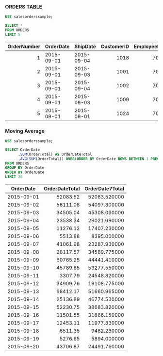 ### ORDERS TABLE
```sql
USE salesorderssample;

SELECT * 
FROM ORDERS
LIMIT 5
```
| OrderNumber | OrderDate | ShipDate | CustomerID | EmployeeID | OrderTotal | 
| ---: | --- | --- | ---: | ---: | ---: | 
| 1 | 2015-09-01 | 2015-09-04 | 1018 | 707 | 12751.85 | 
| 2 | 2015-09-01 | 2015-09-03 | 1001 | 703 | 816.00 | 
| 3 | 2015-09-01 | 2015-09-04 | 1002 | 707 | 11912.45 | 
| 4 | 2015-09-01 | 2015-09-03 | 1009 | 703 | 6601.73 | 
| 5 | 2015-09-01 | 2015-09-01 | 1024 | 708 | 5544.75 | 

### Moving Average
```sql
USE salesorderssample;

SELECT OrderDate
      ,SUM(OrderTotal) AS OrderDateTotal 
      ,AVG(SUM(OrderTotal)) OVER(ORDER BY OrderDate ROWS BETWEEN 1 PRECEDING AND CURRENT ROW) AS OrderDate7Total
FROM ORDERS
GROUP BY OrderDate
ORDER BY OrderDate
LIMIT 20
```
| OrderDate | OrderDateTotal | OrderDate7Total | 
| --- | ---: | ---: | 
| 2015-09-01 | 52083.52 | 52083.520000 | 
| 2015-09-02 | 56111.08 | 54097.300000 | 
| 2015-09-03 | 34505.04 | 45308.060000 | 
| 2015-09-04 | 23538.34 | 29021.690000 | 
| 2015-09-05 | 11276.12 | 17407.230000 | 
| 2015-09-06 | 5513.88 | 8395.000000 | 
| 2015-09-07 | 41061.98 | 23287.930000 | 
| 2015-09-08 | 28117.57 | 34589.775000 | 
| 2015-09-09 | 60765.25 | 44441.410000 | 
| 2015-09-10 | 45789.85 | 53277.550000 | 
| 2015-09-11 | 3307.79 | 24548.820000 | 
| 2015-09-12 | 34909.76 | 19108.775000 | 
| 2015-09-13 | 68412.17 | 51660.965000 | 
| 2015-09-14 | 25136.89 | 46774.530000 | 
| 2015-09-15 | 52230.75 | 38683.820000 | 
| 2015-09-16 | 11501.55 | 31866.150000 | 
| 2015-09-17 | 12453.11 | 11977.330000 | 
| 2015-09-18 | 6511.35 | 9482.230000 | 
| 2015-09-19 | 5276.65 | 5894.000000 | 
| 2015-09-20 | 43706.87 | 24491.760000 | 
